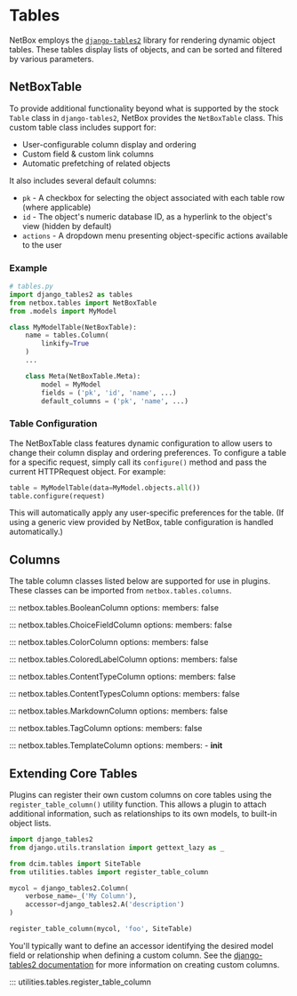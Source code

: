 # Tables

NetBox employs the [`django-tables2`](https://django-tables2.readthedocs.io/) library for rendering dynamic object tables. These tables display lists of objects, and can be sorted and filtered by various parameters.

## NetBoxTable

To provide additional functionality beyond what is supported by the stock `Table` class in `django-tables2`, NetBox provides the `NetBoxTable` class. This custom table class includes support for:

* User-configurable column display and ordering
* Custom field & custom link columns
* Automatic prefetching of related objects

It also includes several default columns:

* `pk` - A checkbox for selecting the object associated with each table row (where applicable)
* `id` - The object's numeric database ID, as a hyperlink to the object's view (hidden by default)
* `actions` - A dropdown menu presenting object-specific actions available to the user

### Example

```python
# tables.py
import django_tables2 as tables
from netbox.tables import NetBoxTable
from .models import MyModel

class MyModelTable(NetBoxTable):
    name = tables.Column(
        linkify=True
    )
    ...

    class Meta(NetBoxTable.Meta):
        model = MyModel
        fields = ('pk', 'id', 'name', ...)
        default_columns = ('pk', 'name', ...)
```

### Table Configuration

The NetBoxTable class features dynamic configuration to allow users to change their column display and ordering preferences. To configure a table for a specific request, simply call its `configure()` method and pass the current HTTPRequest object. For example:

```python
table = MyModelTable(data=MyModel.objects.all())
table.configure(request)
```

This will automatically apply any user-specific preferences for the table. (If using a generic view provided by NetBox, table configuration is handled automatically.)

## Columns

The table column classes listed below are supported for use in plugins. These classes can be imported from `netbox.tables.columns`.

::: netbox.tables.BooleanColumn
    options:
      members: false

::: netbox.tables.ChoiceFieldColumn
    options:
      members: false

::: netbox.tables.ColorColumn
    options:
      members: false

::: netbox.tables.ColoredLabelColumn
    options:
      members: false

::: netbox.tables.ContentTypeColumn
    options:
      members: false

::: netbox.tables.ContentTypesColumn
    options:
      members: false

::: netbox.tables.MarkdownColumn
    options:
      members: false

::: netbox.tables.TagColumn
    options:
      members: false

::: netbox.tables.TemplateColumn
    options:
      members:
        - __init__

## Extending Core Tables

Plugins can register their own custom columns on core tables using the `register_table_column()` utility function. This allows a plugin to attach additional information, such as relationships to its own models, to built-in object lists.

```python
import django_tables2
from django.utils.translation import gettext_lazy as _

from dcim.tables import SiteTable
from utilities.tables import register_table_column

mycol = django_tables2.Column(
    verbose_name=_('My Column'),
    accessor=django_tables2.A('description')
)

register_table_column(mycol, 'foo', SiteTable)
```

You'll typically want to define an accessor identifying the desired model field or relationship when defining a custom column. See the [django-tables2 documentation](https://django-tables2.readthedocs.io/) for more information on creating custom columns.

::: utilities.tables.register_table_column
